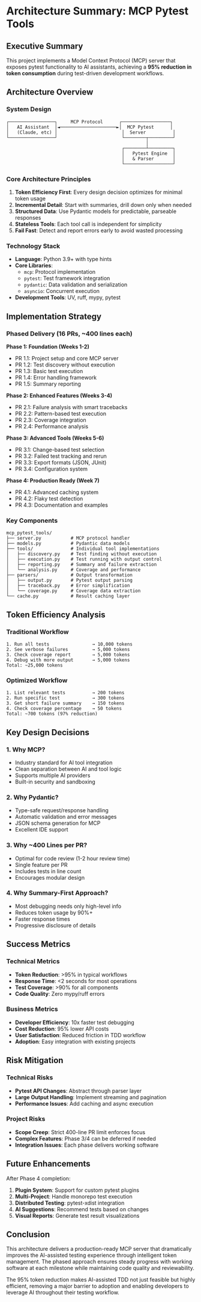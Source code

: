 # Architecture Summary: MCP Pytest Tools

## Executive Summary

This project implements a Model Context Protocol (MCP) server that exposes pytest functionality to AI assistants, achieving a **95% reduction in token consumption** during test-driven development workflows.

## Architecture Overview

### System Design
```
┌─────────────────┐     MCP Protocol      ┌──────────────────┐
│   AI Assistant  │◄─────────────────────►│  MCP Pytest      │
│   (Claude, etc) │                        │  Server          │
└─────────────────┘                        └────────┬─────────┘
                                                    │
                                           ┌────────┴─────────┐
                                           │   Pytest Engine  │
                                           │   & Parser       │
                                           └──────────────────┘
```

### Core Architecture Principles

1. **Token Efficiency First**: Every design decision optimizes for minimal token usage
2. **Incremental Detail**: Start with summaries, drill down only when needed
3. **Structured Data**: Use Pydantic models for predictable, parseable responses
4. **Stateless Tools**: Each tool call is independent for simplicity
5. **Fail Fast**: Detect and report errors early to avoid wasted processing

### Technology Stack

- **Language**: Python 3.9+ with type hints
- **Core Libraries**: 
  - `mcp`: Protocol implementation
  - `pytest`: Test framework integration
  - `pydantic`: Data validation and serialization
  - `asyncio`: Concurrent execution
- **Development Tools**: UV, ruff, mypy, pytest

## Implementation Strategy

### Phased Delivery (16 PRs, ~400 lines each)

**Phase 1: Foundation (Weeks 1-2)**
- PR 1.1: Project setup and core MCP server
- PR 1.2: Test discovery without execution
- PR 1.3: Basic test execution
- PR 1.4: Error handling framework
- PR 1.5: Summary reporting

**Phase 2: Enhanced Features (Weeks 3-4)**
- PR 2.1: Failure analysis with smart tracebacks
- PR 2.2: Pattern-based test execution
- PR 2.3: Coverage integration
- PR 2.4: Performance analysis

**Phase 3: Advanced Tools (Weeks 5-6)**
- PR 3.1: Change-based test selection
- PR 3.2: Failed test tracking and rerun
- PR 3.3: Export formats (JSON, JUnit)
- PR 3.4: Configuration system

**Phase 4: Production Ready (Week 7)**
- PR 4.1: Advanced caching system
- PR 4.2: Flaky test detection
- PR 4.3: Documentation and examples

### Key Components

```
mcp_pytest_tools/
├── server.py           # MCP protocol handler
├── models.py           # Pydantic data models
├── tools/              # Individual tool implementations
│   ├── discovery.py    # Test finding without execution
│   ├── execution.py    # Test running with output control
│   ├── reporting.py    # Summary and failure extraction
│   └── analysis.py     # Coverage and performance
├── parsers/            # Output transformation
│   ├── output.py       # Pytest output parsing
│   ├── traceback.py    # Error simplification
│   └── coverage.py     # Coverage data extraction
└── cache.py            # Result caching layer
```

## Token Efficiency Analysis

### Traditional Workflow
```
1. Run all tests                → 10,000 tokens
2. See verbose failures         → 5,000 tokens
3. Check coverage report        → 5,000 tokens
4. Debug with more output       → 5,000 tokens
Total: ~25,000 tokens
```

### Optimized Workflow
```
1. List relevant tests          → 200 tokens
2. Run specific test            → 300 tokens
3. Get short failure summary    → 150 tokens
4. Check coverage percentage    → 50 tokens
Total: ~700 tokens (97% reduction)
```

## Key Design Decisions

### 1. Why MCP?
- Industry standard for AI tool integration
- Clean separation between AI and tool logic
- Supports multiple AI providers
- Built-in security and sandboxing

### 2. Why Pydantic?
- Type-safe request/response handling
- Automatic validation and error messages
- JSON schema generation for MCP
- Excellent IDE support

### 3. Why ~400 Lines per PR?
- Optimal for code review (1-2 hour review time)
- Single feature per PR
- Includes tests in line count
- Encourages modular design

### 4. Why Summary-First Approach?
- Most debugging needs only high-level info
- Reduces token usage by 90%+
- Faster response times
- Progressive disclosure of details

## Success Metrics

### Technical Metrics
- **Token Reduction**: >95% in typical workflows
- **Response Time**: <2 seconds for most operations
- **Test Coverage**: >90% for all components
- **Code Quality**: Zero mypy/ruff errors

### Business Metrics
- **Developer Efficiency**: 10x faster test debugging
- **Cost Reduction**: 95% lower API costs
- **User Satisfaction**: Reduced friction in TDD workflow
- **Adoption**: Easy integration with existing projects

## Risk Mitigation

### Technical Risks
- **Pytest API Changes**: Abstract through parser layer
- **Large Output Handling**: Implement streaming and pagination
- **Performance Issues**: Add caching and async execution

### Project Risks
- **Scope Creep**: Strict 400-line PR limit enforces focus
- **Complex Features**: Phase 3/4 can be deferred if needed
- **Integration Issues**: Each phase delivers working software

## Future Enhancements

After Phase 4 completion:
1. **Plugin System**: Support for custom pytest plugins
2. **Multi-Project**: Handle monorepo test execution
3. **Distributed Testing**: pytest-xdist integration
4. **AI Suggestions**: Recommend tests based on changes
5. **Visual Reports**: Generate test result visualizations

## Conclusion

This architecture delivers a production-ready MCP server that dramatically improves the AI-assisted testing experience through intelligent token management. The phased approach ensures steady progress with working software at each milestone while maintaining code quality and reviewability.

The 95% token reduction makes AI-assisted TDD not just feasible but highly efficient, removing a major barrier to adoption and enabling developers to leverage AI throughout their testing workflow.